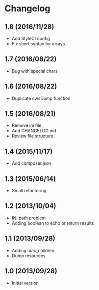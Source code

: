 # Changelog

## 1.8 (2016/11/28)

* Add StyleCI config
* Fix short syntax for arrays

## 1.7 (2016/08/22)

* Bug with special chars

## 1.6 (2016/08/22)

* Duplicate cwsDump function

## 1.5 (2016/08/21)

* Remove ini file
* Add CHANGELOG.md
* Review file structure

## 1.4 (2015/11/17)

* Add composer.json

## 1.3 (2015/06/14)

* Small refactoring

## 1.2 (2013/10/04)

* INI path problem
* Adding boolean to echo or return results

## 1.1 (2013/09/28)

* Adding max_children
* Dump resources

## 1.0 (2013/09/28)

* Initial version
